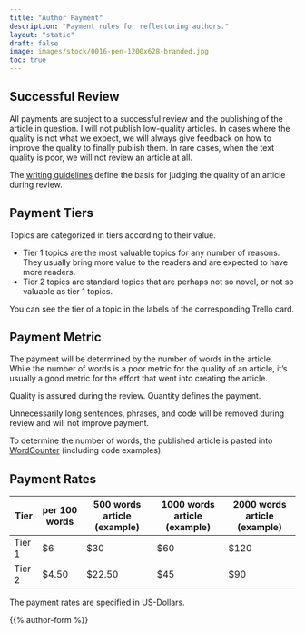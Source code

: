 ```yaml
---
title: "Author Payment"
description: "Payment rules for reflectoring authors."
layout: "static"
draft: false
image: images/stock/0016-pen-1200x628-branded.jpg
toc: true
---
```


## Successful Review

All payments are subject to a successful review and the publishing of the article in question. I will not publish low-quality articles. In cases where the quality is not what we expect, we will always give feedback on how to improve the quality to finally publish them. In rare cases, when the text quality is poor, we will not review an article at all.

The [writing guidelines](/contribute/writing-guide/) define the basis for judging the quality of an article during review.

## Payment Tiers

Topics are categorized in tiers according to their value.

-   Tier 1 topics are the most valuable topics for any number of reasons. They usually bring more value to the readers and are expected to have more readers.
-   Tier 2 topics are standard topics that are perhaps not so novel, or not so valuable as tier 1 topics.


You can see the tier of a topic in the labels of the corresponding Trello card.

## Payment Metric

The payment will be determined by the number of words in the article. While the number of words is a poor metric for the quality of an article, it’s usually a good metric for the effort that went into creating the article.

Quality is assured during the review. Quantity defines the payment.

Unnecessarily long sentences, phrases, and code will be removed during review and will not improve payment.

To determine the number of words, the published article is pasted into [WordCounter](https://wordcounter.net) (including code examples).

## Payment Rates

| Tier | per 100 words | 500 words article (example) | 1000 words article (example) | 2000 words article (example) |
|-----|----------------|-----------------------------|------------------------------|------------------------------|
| Tier 1 | $6 | $30                         | $60                          | $120                         |
| Tier 2 | $4.50 | $22.50                      | $45                          | $90                          |

The payment rates are specified in US-Dollars.

{{% author-form %}}